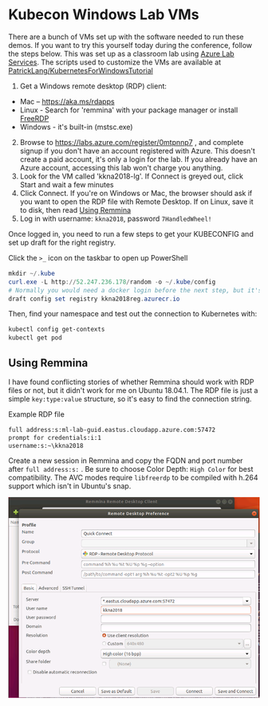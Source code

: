# Kubecon Windows Lab VMs

There are a bunch of VMs set up with the software needed to run these demos. If you want to try this yourself today during the conference, follow the steps below. This was set up as a classroom lab using [Azure Lab Services](https://docs.microsoft.com/en-us/azure/lab-services/classroom-labs/classroom-labs-overview). 
The scripts used to customize the VMs are available at [PatrickLang/KubernetesForWindowsTutorial](https://github.com/PatrickLang/KubernetesForWindowsTutorial/tree/master/LabVm)

1. Get a Windows remote desktop (RDP) client:
  - Mac – https://aka.ms/rdapps 
  - Linux - Search for 'remmina' with your package manager or install [FreeRDP](http://www.freerdp.com)
  - Windows - it's built-in (mstsc.exe)
2. Browse to https://labs.azure.com/register/0mtpnnp7 , and complete signup if you don't have an account registered with Azure. This doesn't create a paid account, it's only a login for the lab. If you already have an Azure account, accessing this lab won't charge you anything.
3. Look for the VM called 'kkna2018-lg'. If Connect is greyed out, click Start and wait a few minutes
4. Click Connect. If you're on Windows or Mac, the browser should ask if you want to open the RDP file with Remote Desktop. If on Linux, save it to disk, then read [Using Remmina](#using-remmina)
5. Log in with username: `kkna2018`, password `7HandledWheel!`


Once logged in, you need to run a few steps to get your KUBECONFIG and set up draft for the right registry.

Click the `>_` icon on the taskbar to open up PowerShell

```powershell
mkdir ~/.kube
curl.exe -L http://52.247.236.178/random -o ~/.kube/config
# Normally you would need a docker login before the next step, but it's already cached on the lab VMs
draft config set registry kkna2018reg.azurecr.io
```

Then, find your namespace and test out the connection to Kubernetes with:

```powershell
kubectl config get-contexts
kubectl get pod
```


## Using Remmina

I have found conflicting stories of whether Remmina should work with RDP files or not, but it didn't work for me on Ubuntu 18.04.1. The RDP file is just a simple `key:type:value` structure, so it's easy to find the connection string.


Example RDP file

```none
full address:s:ml-lab-guid.eastus.cloudapp.azure.com:57472
prompt for credentials:i:1
username:s:~\kkna2018
```

Create a new session in Remmina and copy the FQDN and port number after `full address:s:` . Be sure to choose Color Depth: `High Color` for best compatibility. The AVC modes require `libfreerdp` to be compiled with h.264 support which isn't in Ubuntu's snap.

![remmina settings](images/remmina-rdp-settings.png)
